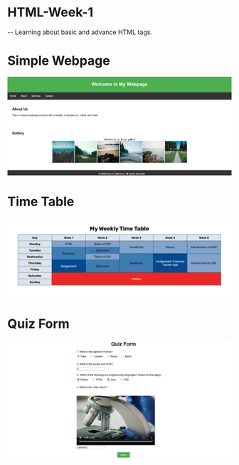 # HTML-Week-1
-- Learning about basic and advance HTML tags.

# Simple Webpage
![simple webpage](image.png)

# Time Table
![Weekly time table](image-3.png)

# Quiz Form
![quiz form](image-2.png)